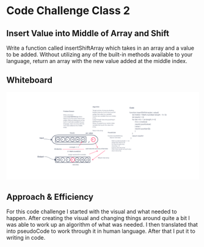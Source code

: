 # Code Challenge Class 2

## Insert Value into Middle of Array and Shift

Write a function called insertShiftArray which takes in an array and a value to be added. Without utilizing any of the built-in methods available to your language, return an array with the new value added at the middle index.

## Whiteboard

![Whiteboard](/javascript/401-code-challenges/array-insert-shift/array-insert-shift.png)

## Approach & Efficiency

For this code challenge I started with the visual and what needed to happen. After creating the visual and changing things around quite a bit I was able to work up an algorithm of what was needed. I then translated that into pseudoCode to work through it in human language. After that I put it to writing in code.